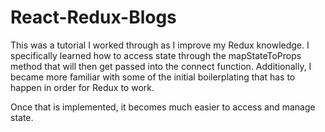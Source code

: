# React-Redux-Blogs

This was a tutorial I worked through as I improve my Redux knowledge.  I specifically learned how to access state through the mapStateToProps method that will then get passed into the connect function.  Additionally, I became more familiar with some of the initial boilerplating that has to happen in order for Redux to work.  

Once that is implemented, it becomes much easier to access and manage state.   
